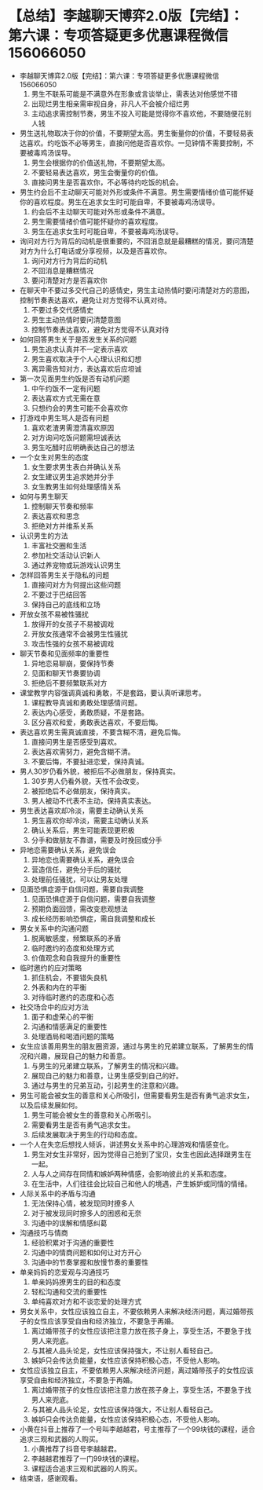 # 【总结】李越聊天博弈2.0版【完结】：第六课：专项答疑更多优惠课程微信156066050

-   李越聊天博弈2.0版【完结】：第六课：专项答疑更多优惠课程微信156066050
    1.  男生不联系可能是不满意外在形象或言谈举止，需表达对他感觉不错
    2.  出现烂男生相亲需审视自身，非凡人不会被介绍烂男
    3.  主动追求需控制节奏，男生不投入可能是觉得你不喜欢他，不要随便花别人钱
-   男生送礼物取决于你的价值，不要期望太高。男生衡量你的价值，不要轻易表达喜欢。约吃饭不必等男生，直接问他是否喜欢你。一见钟情不需要控制，不要被毒鸡汤误导。
    1.  男生会根据你的价值送礼物，不要期望太高。
    2.  不要轻易表达喜欢，男生会衡量你的价值。
    3.  直接问男生是否喜欢你，不必等待约吃饭的机会。
-   男生约会后不主动聊天可能对外形或条件不满意。男生需要情绪价值可能怀疑你的喜欢程度。男生在追求女生时可能自卑，不要被毒鸡汤误导。
    1.  约会后不主动聊天可能对外形或条件不满意。
    2.  男生需要情绪价值可能怀疑你的喜欢程度。
    3.  男生在追求女生时可能自卑，不要被毒鸡汤误导。
-   询问对方行为背后的动机是很重要的，不回消息就是最糟糕的情况，要问清楚对方为什么打电话或分享视频，以及是否喜欢你。
    1.  询问对方行为背后的动机
    2.  不回消息是糟糕情况
    3.  要问清楚对方是否喜欢你
-   在聊天中不要过多交代自己的感情史，男生主动热情时要问清楚对方的意图，控制节奏表达喜欢，避免让对方觉得不认真对待。
    1.  不要过多交代感情史
    2.  男生主动热情时要问清楚意图
    3.  控制节奏表达喜欢，避免对方觉得不认真对待
-   如何回答男生关于是否发生关系的问题
    1.  男生追求认真并不一定表示喜欢
    2.  男生喜欢取决于个人心理认识和幻想
    3.  离异需告知对方，表达喜欢后应坦诚
-   第一次见面男生约饭是否有动机问题
    1.  中午约饭不一定有问题
    2.  表达喜欢方式无需在意
    3.  只想约会的男生可能不会喜欢你
-   打游戏中男生骂人是否有问题
    1.  喜欢老渣男需澄清喜欢原因
    2.  对方询问吃饭问题需坦诚表达
    3.  男生吃醋时应明确表达自己的想法
-   一个女生对男生的态度
    1.  女生要求男生表白并确认关系
    2.  女生建议男生追求她并分手
    3.  女生教男生如何处理感情关系
-   如何与男生聊天
    1.  控制聊天节奏和频率
    2.  表达喜欢和思念
    3.  拒绝对方并维系关系
-   认识男生的方法
    1.  丰富社交圈和生活
    2.  参加社交活动认识新人
    3.  通过养宠物或玩游戏认识男生
-   怎样回答男生关于隐私的问题
    1.  直接问对方为何提出这些问题
    2.  不要过于巴结回答
    3.  保持自己的底线和立场
-   开放女孩不易被性骚扰
    1.  放得开的女孩子不易被调戏
    2.  开放女孩通常不会被男生性骚扰
    3.  攻击性强的女孩不易被调戏
-   聊天节奏和见面频率的重要性
    1.  异地恋易聊崩，要保持节奏
    2.  见面和聊天节奏要协调
    3.  拒绝后不要频繁联系对方
-   课堂教学内容强调真诚和勇敢，不是套路，要认真听课思考。
    1.  课程教导真诚和勇敢处理感情问题。
    2.  表达内心感受，勇敢质疑，不是套路。
    3.  区分喜欢和爱，勇敢表达喜欢，不要后悔。
-   表达喜欢男生需真诚直接，不要含糊不清，避免后悔。
    1.  直接问男生是否感受到喜欢。
    2.  表达喜欢需努力，避免含糊不清。
    3.  不要后悔，不要扯进恋爱，保持真诚。
-   男人30岁仍看外貌，被拒后不必做朋友，保持真实。
    1.  30岁男人仍看外貌，天性不会改变。
    2.  被拒绝后不必做朋友，保持真实。
    3.  男人被动不代表不主动，保持真实表达。
-   男生表达喜欢却冷淡，需要主动确认关系
    1.  男生喜欢你却冷淡，需要主动确认关系
    2.  确认关系后，男生可能表现更积极
    3.  分手和做朋友不靠谱，需要及时挽回或分手
-   异地恋需要确认关系，避免误会
    1.  异地恋也需要确认关系，避免误会
    2.  营造信任，避免分手后的骚扰
    3.  处理前任骚扰，可以让男友处理
-   见面恐惧症源于自信问题，需要自我调整
    1.  见面恐惧症源于自信问题，需要自我调整
    2.  预期负面回馈，需改变悲观想法
    3.  成长经历影响恐惧症，需自我调整和成长
-   男女关系中的沟通问题
    1.  脱离敏感度，频繁联系的矛盾
    2.  临时邀约的态度和处理方式
    3.  价值观念和自我提升的重要性
-   临时邀约的应对策略
    1.  抓住机会，不要错失良机
    2.  外表和内在的平衡
    3.  对待临时邀约的态度和心态
-   社交场合中的应对方法
    1.  面子和虚荣心的平衡
    2.  沟通和情感满足的重要性
    3.  处理酒局和喝酒问题的策略
-   女生应该善用男生的朋友圈资源，通过与男生的兄弟建立联系，了解男生的情况和兴趣，展现自己的魅力和善意。
    1.  与男生的兄弟建立联系，了解男生的情况和兴趣。
    2.  展现自己的魅力和善意，让男生感受到自己的好。
    3.  通过与男生的兄弟互动，引起男生的注意和兴趣。
-   男生可能会被女生的善意和关心所吸引，但需要看男生是否有勇气追求女生，以及后续发展如何。
    1.  男生可能会被女生的善意和关心所吸引。
    2.  需要看男生是否有勇气追求女生。
    3.  后续发展取决于男生的行动和态度。
-   一个人在失恋后想找人倾诉，讲述男女关系中的心理游戏和情感变化。
    1.  男生对女生非常好，因为觉得自己抢到了宝贝，女生也因此选择跟男生在一起。
    2.  人与人之间存在同情和嫉妒两种情感，会影响彼此的关系和态度。
    3.  在生活中，人们往往会比较自己和他人的境遇，产生嫉妒或同情的情绪。
-   人际关系中的矛盾与沟通
    1.  无法保持心情，被发现同时撩多人
    2.  对于被发现同时撩多人的困惑和无奈
    3.  沟通中的误解和情感纠葛
-   沟通技巧与情商
    1.  经验积累对于沟通的重要性
    2.  沟通中的情商问题和如何让对方开心
    3.  沟通中的节奏掌握和放慢节奏的重要性
-   单亲妈妈的恋爱观与沟通技巧
    1.  单亲妈妈撩男生的目的和态度
    2.  轻松沟通和交流的重要性
    3.  单纯喜欢对方和不谈恋爱的处理方式
-   男女关系中，女性应该独立自主，不要依赖男人来解决经济问题，离过婚带孩子的女性应该享受自由和经济独立，不要急于再婚。
    1.  离过婚带孩子的女性应该把注意力放在孩子身上，享受生活，不要急于找男人来兜底。
    2.  与其被人品头论足，女性应该保持强大，不让别人看轻自己。
    3.  嫉妒只会传达负能量，女性应该保持积极心态，不受他人影响。
-   女性应该独立自主，不要依赖男人来解决经济问题，离过婚带孩子的女性应该享受自由和经济独立，不要急于再婚。
    1.  离过婚带孩子的女性应该把注意力放在孩子身上，享受生活，不要急于找男人来兜底。
    2.  与其被人品头论足，女性应该保持强大，不让别人看轻自己。
    3.  嫉妒只会传达负能量，女性应该保持积极心态，不受他人影响。
-   小黄在抖音上推荐了一个号叫李越越君，号主推荐了一个99块钱的课程，适合追求三观和武器的人购买。
    1.  小黄推荐了抖音号李越越君。
    2.  李越越君推荐了一门99块钱的课程。
    3.  课程适合追求三观和武器的人购买。
-   结束语，感谢观看。